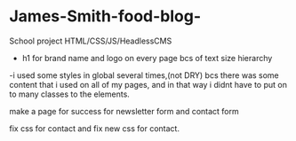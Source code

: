 # James-Smith-food-blog-
School project HTML/CSS/JS/HeadlessCMS

- h1 for brand name and logo on every page bcs of text size hierarchy

-i used some styles in global several times,(not DRY) bcs there was some content that i used on all of my pages, and in that way i didnt have to put on to many classes to the elements. 



make a page for success for newsletter form and contact form


fix css for contact and fix new css for contact. 